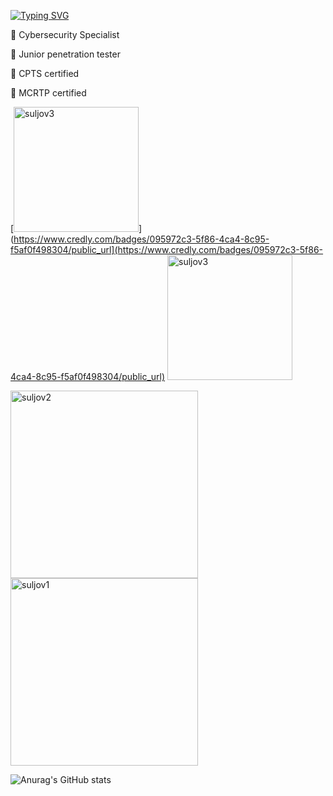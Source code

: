 [![Typing SVG](https://readme-typing-svg.herokuapp.com?font=Butcherman&weight=200&duration=3000&pause=1000&color=9C0000&background=5D20FF00&random=true&width=442&lines=It's+you+versus+yourself)](https://git.io/typing-svg)

💎 Cybersecurity Specialist

💎 Junior penetration tester

💎 CPTS certified

💎 MCRTP certified


[<img src="https://academy.hackthebox.com/storage/badges/htb-certified-penetration-testing-specialist.png" alt="suljov3" style="width: 200px;">](https://www.credly.com/badges/095972c3-5f86-4ca4-8c95-f5af0f498304/public_url](https://www.credly.com/badges/095972c3-5f86-4ca4-8c95-f5af0f498304/public_url)
[<img src="https://images.credly.com/images/2ce15d62-caa1-45e5-8b3b-2b1f80b39cc5/blob" alt="suljov3" style="width: 200px;">](https://www.credly.com/earner/earned/badge/08cae1c0-1fe2-48c6-bf58-9cfcef8a97c7)

[<img src="https://tryhackme-badges.s3.amazonaws.com/suljov.png" alt="suljov2" style="width: 300px;">](https://tryhackme.com/p/suljov)
[<img src="https://www.hackthebox.eu/badge/image/432163" alt="suljov1" style="width: 300px;">](https://app.hackthebox.com/profile/432163)

![Anurag's GitHub stats](https://github-readme-stats.vercel.app/api?username=suljov&show_icons=true&theme=dracula)


